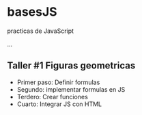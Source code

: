 # basesJS
practicas de JavaScript
 
 ...


## Taller #1 Figuras geometricas
- Primer paso: Definir formulas
- Segundo: implementar formulas en JS
- Terdero: Crear funciones
- Cuarto: Integrar JS con HTML